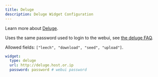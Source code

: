 ```yaml
---
title: Deluge
description: Deluge Widget Configuration
---
```


Learn more about [Deluge](https://deluge-torrent.org/).

Uses the same password used to login to the webui, see [the deluge FAQ](https://dev.deluge-torrent.org/wiki/Faq#Whatisthedefaultpassword).

Allowed fields: `["leech", "download", "seed", "upload"]`.

```yaml
widget:
  type: deluge
  url: http://deluge.host.or.ip
  password: password # webui password
```
